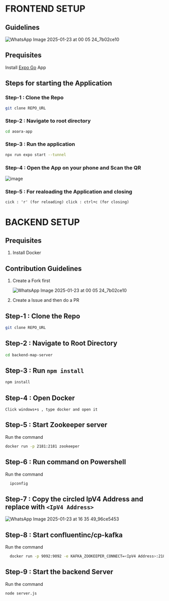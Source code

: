 # FRONTEND SETUP
## Guidelines 

![WhatsApp Image 2025-01-23 at 00 05 24_7b02ce10](https://github.com/user-attachments/assets/b94560b6-0436-48e9-a493-64a77281e172)


## Prequisites 
Install [Expo Go](https://expo.dev/go) App


## Steps for starting the Application

### Step-1 : Clone the Repo 
```bash
git clone REPO_URL
```

### Step-2 : Navigate to root directory

```bash
cd aoara-app
```

### Step-3 : Run the application
```bash
npx run expo start --tunnel
```

### Step-4 : Open the App on your phone and Scan the QR
![image](https://github.com/user-attachments/assets/da640a5d-6815-40a0-a917-052687bfed87)

### Step-5 : For realoading the Application and closing

`
cick : 'r' (for reloading)
click : ctrl+c (for closing)
`


# BACKEND SETUP

## Prequisites 
  1. Install Docker

## Contribution Guidelines 
  1. Create a Fork first
     
     ![WhatsApp Image 2025-01-23 at 00 05 24_7b02ce10](https://github.com/user-attachments/assets/b94560b6-0436-48e9-a493-64a77281e172)

  2. Create a Issue and then do a PR


## Step-1 : Clone the Repo 
  ```bash
  git clone REPO_URL
  ```

## Step-2 : Navigate to Root Directory 
  ```bash
  cd backend-map-server
  ```
## Step-3 : Run `npm install`
  ```bash
  npm install
  ```


## Step-4 : Open Docker
`Click windows+s , type docker and open it`

## Step-5 : Start Zookeeper server
Run the command
  ```bash
  docker run -p 2181:2181 zookeeper
  ```

## Step-6 : Run command on Powershell
Run the command
  ```bash
    ipconfig
  ```

## Step-7 : Copy the circled IpV4 Address and replace with `<IpV4 Address>`
  ![WhatsApp Image 2025-01-23 at 16 35 49_96ce5453](https://github.com/user-attachments/assets/17fcd743-1699-4ea8-8786-3b9db6506c82)


## Step-8 : Start confluentinc/cp-kafka
Run the command
  ```bash
    docker run -p 9092:9092 -e KAFKA_ZOOKEEPER_CONNECT=<IpV4 Address>:2181 -e KAFKA_ADVERTISED_LISTENERS=PLAINTEXT://<IpV4 Address>:9092 -e KAFKA_LISTENER_SECURITY_PROTOCOL=PLAINTEXT -e KAFKA_LISTENER_PORT=9092 -e KAFKA_OFFSETS_TOPIC_REPLICATION_FACTOR=1 confluentinc/cp-kafka
  ```

## Step-9 : Start the backend Server
Run the command
  ```bash
  node server.js
  ```